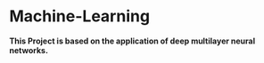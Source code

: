 # Machine-Learning

**This Project is based on the application of deep multilayer neural networks.**


